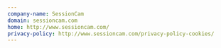 ```yaml
---
company-name: SessionCam
domain: sessioncam.com
home: http://www.sessioncam.com/
privacy-policy: http://www.sessioncam.com/privacy-policy-cookies/
---
```




